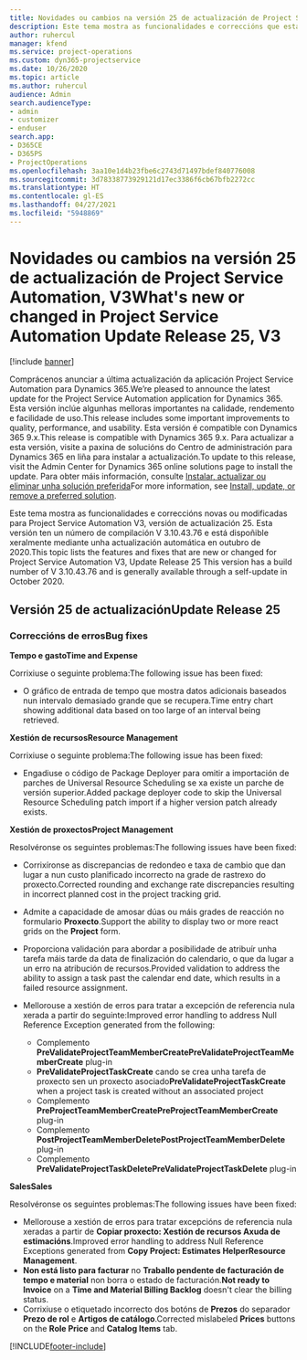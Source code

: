 ```yaml
---
title: Novidades ou cambios na versión 25 de actualización de Project Service Automation, V3
description: Este tema mostra as funcionalidades e correccións que están dispoñibles la versión 25 de actualización de Project Service Automation, V3.
author: ruhercul
manager: kfend
ms.service: project-operations
ms.custom: dyn365-projectservice
ms.date: 10/26/2020
ms.topic: article
ms.author: ruhercul
audience: Admin
search.audienceType:
- admin
- customizer
- enduser
search.app:
- D365CE
- D365PS
- ProjectOperations
ms.openlocfilehash: 3aa10e1d4b23fbe6c2743d71497bdef840776008
ms.sourcegitcommit: 3d78338773929121d17ec3386f6cb67bfb2272cc
ms.translationtype: HT
ms.contentlocale: gl-ES
ms.lasthandoff: 04/27/2021
ms.locfileid: "5948869"
---
```

# <a name="whats-new-or-changed-in-project-service-automation-update-release-25-v3"></a><span data-ttu-id="71889-103">Novidades ou cambios na versión 25 de actualización de Project Service Automation, V3</span><span class="sxs-lookup"><span data-stu-id="71889-103">What's new or changed in Project Service Automation Update Release 25, V3</span></span>

[!include [banner](../includes/psa-now-project-operations.md)]

<span data-ttu-id="71889-104">Comprácenos anunciar a última actualización da aplicación Project Service Automation para Dynamics 365.</span><span class="sxs-lookup"><span data-stu-id="71889-104">We’re pleased to announce the latest update for the Project Service Automation application for Dynamics 365.</span></span> <span data-ttu-id="71889-105">Esta versión inclúe algunhas melloras importantes na calidade, rendemento e facilidade de uso.</span><span class="sxs-lookup"><span data-stu-id="71889-105">This release includes some important improvements to quality, performance, and usability.</span></span> <span data-ttu-id="71889-106">Esta versión é compatible con Dynamics 365 9.x.</span><span class="sxs-lookup"><span data-stu-id="71889-106">This release is compatible with Dynamics 365 9.x.</span></span> <span data-ttu-id="71889-107">Para actualizar a esta versión, visite a paxina de solucións do Centro de administración para Dynamics 365 en liña para instalar a actualización.</span><span class="sxs-lookup"><span data-stu-id="71889-107">To update to this release, visit the Admin Center for Dynamics 365 online solutions page to install the update.</span></span> <span data-ttu-id="71889-108">Para obter máis información, consulte [Instalar, actualizar ou eliminar unha solución preferida](/power-platform/admin/install-remove-preferred-solution)</span><span class="sxs-lookup"><span data-stu-id="71889-108">For more information, see [Install, update, or remove a preferred solution](/power-platform/admin/install-remove-preferred-solution).</span></span>

<span data-ttu-id="71889-109">Este tema mostra as funcionalidades e correccións novas ou modificadas para Project Service Automation V3, versión de actualización 25. Esta versión ten un número de compilación V 3.10.43.76 e está dispoñible xeralmente mediante unha actualización automática en outubro de 2020.</span><span class="sxs-lookup"><span data-stu-id="71889-109">This topic lists the features and fixes that are new or changed for Project Service Automation V3, Update Release 25 This version has a build number of V 3.10.43.76 and is generally available through a self-update in October 2020.</span></span>

## <a name="update-release-25"></a><span data-ttu-id="71889-110">Versión 25 de actualización</span><span class="sxs-lookup"><span data-stu-id="71889-110">Update Release 25</span></span>

### <a name="bug-fixes"></a><span data-ttu-id="71889-111">Correccións de erros</span><span class="sxs-lookup"><span data-stu-id="71889-111">Bug fixes</span></span>

<span data-ttu-id="71889-112">**Tempo e gasto**</span><span class="sxs-lookup"><span data-stu-id="71889-112">**Time and Expense**</span></span>

<span data-ttu-id="71889-113">Corrixiuse o seguinte problema:</span><span class="sxs-lookup"><span data-stu-id="71889-113">The following issue has been fixed:</span></span>

- <span data-ttu-id="71889-114">O gráfico de entrada de tempo que mostra datos adicionais baseados nun intervalo demasiado grande que se recupera.</span><span class="sxs-lookup"><span data-stu-id="71889-114">Time entry chart showing additional data based on too large of an interval being retrieved.</span></span>

<span data-ttu-id="71889-115">**Xestión de recursos**</span><span class="sxs-lookup"><span data-stu-id="71889-115">**Resource Management**</span></span>

<span data-ttu-id="71889-116">Corrixiuse o seguinte problema:</span><span class="sxs-lookup"><span data-stu-id="71889-116">The following issue has been fixed:</span></span>

- <span data-ttu-id="71889-117">Engadiuse o código de Package Deployer para omitir a importación de parches de Universal Resource Scheduling se xa existe un parche de versión superior.</span><span class="sxs-lookup"><span data-stu-id="71889-117">Added package deployer code to skip the Universal Resource Scheduling patch import if a higher version patch already exists.</span></span>

<span data-ttu-id="71889-118">**Xestión de proxectos**</span><span class="sxs-lookup"><span data-stu-id="71889-118">**Project Management**</span></span>

<span data-ttu-id="71889-119">Resolvéronse os seguintes problemas:</span><span class="sxs-lookup"><span data-stu-id="71889-119">The following issues have been fixed:</span></span>

- <span data-ttu-id="71889-120">Corrixíronse as discrepancias de redondeo e taxa de cambio que dan lugar a nun custo planificado incorrecto na grade de rastrexo do proxecto.</span><span class="sxs-lookup"><span data-stu-id="71889-120">Corrected rounding and exchange rate discrepancies resulting in incorrect planned cost in the project tracking grid.</span></span>
- <span data-ttu-id="71889-121">Admite a capacidade de amosar dúas ou máis grades de reacción no formulario **Proxecto**.</span><span class="sxs-lookup"><span data-stu-id="71889-121">Support the ability to display two or more react grids on the **Project** form.</span></span>
- <span data-ttu-id="71889-122">Proporciona validación para abordar a posibilidade de atribuír unha tarefa máis tarde da data de finalización do calendario, o que da lugar a un erro na atribución de recursos.</span><span class="sxs-lookup"><span data-stu-id="71889-122">Provided validation to address the ability to assign a task past the calendar end date, which results in a failed resource assignment.</span></span>
- <span data-ttu-id="71889-123">Mellorouse a xestión de erros para tratar a excepción de referencia nula xerada a partir do seguinte:</span><span class="sxs-lookup"><span data-stu-id="71889-123">Improved error handling to address Null Reference Exception generated from the following:</span></span>

    - <span data-ttu-id="71889-124">Complemento **PreValidateProjectTeamMemberCreate**</span><span class="sxs-lookup"><span data-stu-id="71889-124">**PreValidateProjectTeamMemberCreate** plug-in</span></span>
    - <span data-ttu-id="71889-125">**PreValidateProjectTaskCreate** cando se crea unha tarefa de proxecto sen un proxecto asociado</span><span class="sxs-lookup"><span data-stu-id="71889-125">**PreValidateProjectTaskCreate** when a project task is created without an associated project</span></span>
    - <span data-ttu-id="71889-126">Complemento **PreProjectTeamMemberCreate**</span><span class="sxs-lookup"><span data-stu-id="71889-126">**PreProjectTeamMemberCreate** plug-in</span></span>
    - <span data-ttu-id="71889-127">Complemento **PostProjectTeamMemberDelete**</span><span class="sxs-lookup"><span data-stu-id="71889-127">**PostProjectTeamMemberDelete** plug-in</span></span>
    - <span data-ttu-id="71889-128">Complemento **PreValidateProjectTaskDelete**</span><span class="sxs-lookup"><span data-stu-id="71889-128">**PreValidateProjectTaskDelete** plug-in</span></span>

<span data-ttu-id="71889-129">**Sales**</span><span class="sxs-lookup"><span data-stu-id="71889-129">**Sales**</span></span>

<span data-ttu-id="71889-130">Resolvéronse os seguintes problemas:</span><span class="sxs-lookup"><span data-stu-id="71889-130">The following issues have been fixed:</span></span>

- <span data-ttu-id="71889-131">Mellorouse a xestión de erros para tratar excepcións de referencia nula xeradas a partir de **Copiar proxecto: Xestión de recursos Axuda de estimacións**.</span><span class="sxs-lookup"><span data-stu-id="71889-131">Improved error handling to address Null Reference Exceptions generated from **Copy Project: Estimates HelperResource Management**.</span></span>
- <span data-ttu-id="71889-132">**Non está listo para facturar** no **Traballo pendente de facturación de tempo e material** non borra o estado de facturación.</span><span class="sxs-lookup"><span data-stu-id="71889-132">**Not ready to Invoice** on a **Time and Material Billing Backlog** doesn't clear the billing status.</span></span>
- <span data-ttu-id="71889-133">Corrixiuse o etiquetado incorrecto dos botóns de **Prezos** do separador **Prezo de rol** e **Artigos de catálogo**.</span><span class="sxs-lookup"><span data-stu-id="71889-133">Corrected mislabeled **Prices** buttons on the **Role Price** and **Catalog Items** tab.</span></span>


[!INCLUDE[footer-include](../includes/footer-banner.md)]